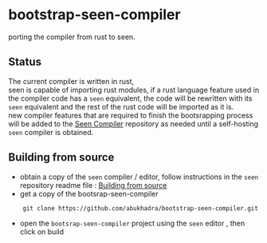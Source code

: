 # bootstrap-seen-compiler

porting the compiler from rust to seen.

## Status
The current compiler is written in rust,<br>
seen is capable of importing rust modules, if a rust language feature used in the compiler code has a `seen` equivalent, the code will be rewritten with its `seen` equivalent and the rest of the rust code will be imported as it is.<br>
new compiler features that are required to finish the bootsrapping process will be added to the [Seen Compiler](https://github.com/abukhadra/seen-compiler) repository as needed until a self-hosting `seen` compiler is obtained.


## Building from source
- obtain a copy of the `seen` compiler / editor, follow instructions in the `seen` repository readme file : [Building from source](https://github.com/abukhadra/seen#building-from-source)
- get a copy of the bootsrap-seen-compiler  
```
    git clone https://github.com/abukhadra/bootstrap-seen-compiler.git
```
- open the `bootsrap-seen-compiler` project using the `seen` editor , then click on build